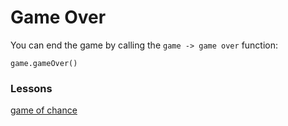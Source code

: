 # Game Over

You can end the game by calling the `game -> game over` function:

```blocks
game.gameOver()
```

### Lessons

[game of chance](/lessons/game-of-chance)

